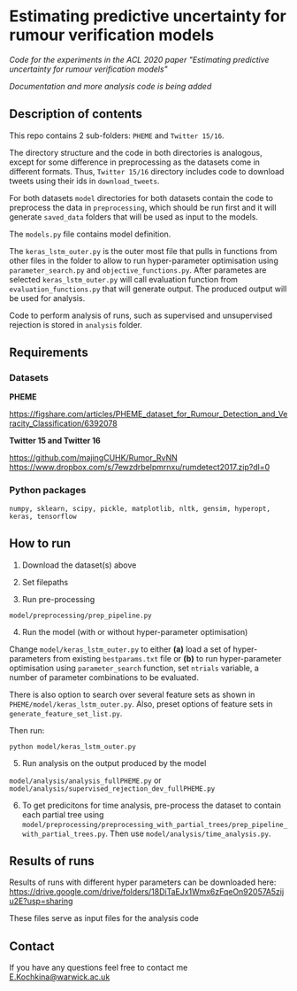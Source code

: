 # Estimating predictive uncertainty for rumour verification models
*Code for the experiments in the ACL 2020 paper "Estimating predictive uncertainty for rumour verification models"*

*Documentation and more analysis code is being added*

## Description of contents

This repo contains 2 sub-folders: `PHEME` and `Twitter 15/16`. 

The directory structure and the code in both directories is analogous, except for some difference in preprocessing as the datasets come in different formats. Thus, `Twitter 15/16` directory includes code to download tweets using their ids in `download_tweets`. 

For both datasets `model` directories for both datasets contain the code to preprocess the data in `preprocessing`, which should be run first and it will generate `saved_data` folders that will be used as input to the models. 

The `models.py` file contains model definition. 

The `keras_lstm_outer.py` is the outer most file that pulls in functions from other files in the folder to allow to run hyper-parameter optimisation using `parameter_search.py` and `objective_functions.py`. After parametes are selected `keras_lstm_outer.py` will call evaluation function from `evaluation_functions.py` that will generate output. The produced output will be used for analysis. 

Code to perform analysis of runs, such as supervised and unsupervised rejection is stored in `analysis` folder. 

## Requirements

### Datasets

**PHEME**

https://figshare.com/articles/PHEME_dataset_for_Rumour_Detection_and_Veracity_Classification/6392078

**Twitter 15 and Twitter 16**

https://github.com/majingCUHK/Rumor_RvNN
https://www.dropbox.com/s/7ewzdrbelpmrnxu/rumdetect2017.zip?dl=0


### Python packages
`numpy, sklearn, scipy, pickle, matplotlib, nltk, gensim, hyperopt, keras, tensorflow`


## How to run

1. Download the dataset(s) above

2. Set filepaths 

3. Run pre-processing

`model/preprocessing/prep_pipeline.py`

4. Run the model (with or without hyper-parameter optimisation)

Change `model/keras_lstm_outer.py` to either **(a)** load a set of hyper-parameters from existing `bestparams.txt` file or **(b)** to run  hyper-parameter optimisation using `parameter_search` function, set `ntrials` variable, a number of parameter combinations to be evaluated.

There is also option to search over several feature sets as shown in `PHEME/model/keras_lstm_outer.py`. Also, preset options of feature sets in `generate_feature_set_list.py`.

Then run:

`python model/keras_lstm_outer.py`

5. Run analysis on the output produced by the model

`model/analysis/analysis_fullPHEME.py` or `model/analysis/supervised_rejection_dev_fullPHEME.py`

6. To get predicitons for time analysis, pre-process the dataset to contain each partial tree using `model/preprocessing/preprocessing_with_partial_trees/prep_pipeline_with_partial_trees.py`. Then use `model/analysis/time_analysis.py`.

## Results of runs

Results of runs with different hyper parameters can be downloaded here: https://drive.google.com/drive/folders/18DiTaEJx1Wmx6zFqeOn92057A5ziju2E?usp=sharing

These files serve as input files for the analysis code

## Contact
If you have any questions feel free to contact me E.Kochkina@warwick.ac.uk 
